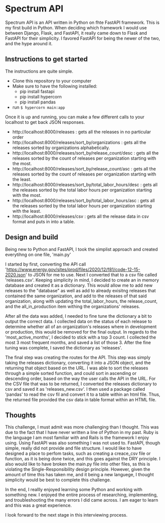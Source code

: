 # Spectrum API

Spectrum API is an API written in Python on fhte FastAPI framework. 
This is my first build in Python. When deciding which framework I would use between Django, Flask, and FastAPI, it really came down to Flask and FastAPI for their simplicity. I favored FastAPI for being the newer of the two, and the hype around it. 

## Instructions to get started

The instructions are quite simple. 
- Clone this repository to your computer
- Make sure to have the following installed:
  - pip install fastapi
  - pip install hypercorn
  - pip install pandas
- run `$ hypercorn main:app`

Once it is up and running, you can make a few different calls to your localhost to get back JSON responses.
  - http://localhost:8000/releases : gets all the releases in no particular order
  - http://localhost:8000/releases/sort_by/organizations : gets all the releases sorted by organizations alphabetically. 
  - http://localhost:8000/releases/sort_by/release_count/desc : gets all the releases sorted by the count of releases per organization starting with the most. 
  - http://localhost:8000/releases/sort_by/release_count/asc : gets all the releases sorted by the count of releases per organization starting with the least.
  - http://localhost:8000/releases/sort_by/total_labor_hours/desc : gets all the releases sorted by the total labor hours per organization starting with the most.
  - http://localhost:8000/releases/sort_by/total_labor_hours/asc : gets all the releases sorted by the total labor hours per organization starting with the least.
  - http://localhost:8000/releases/csv : gets all the release data in csv format and puts in into a table.

## Design and build

Being new to Python and FastAPI, I took the simplist approach and created everytihng on one file, 'main.py'

I started by first, converting the API call 'https://www.energy.gov/sites/prod/files/2020/12/f81/code-12-15-2020.json' to JSON for me to use.
Next I converted that to a csv file called 'releases.csv'.
Keeping simplicity in mind, I decided to create an in memory database and created it as a dictionary. This would allow me to add new releases to the "database" as well as add to already exisitng releases that contained the same organization, and add to the releases of that said organization, along with updating the total_labor_hours, the release_count, and the all_in_production item withing the organizations' releases. 

After all the data was added, I needed to fine tune the dictionary a bit to output the correct data. I collected data on the status of each release to determine whether all of an organization's releases where in development or production, this would be removed for the final output. In regards to the 'most_active_months', I decided to stick with a top 3 count. I collected the most 3 most frequent months, and saved a list of those 3. After the fine tuning was complete, I saved the dictionary as 'releases'.

The final step was creating the routes for the API. This step was simply taking the releases dictionary, converting it into a JSON object, and the returning that object based on the URL. I was able to sort the releases through a simple sorted function, and could sort in ascending or descending order, based on the way the user calls the API in the URL. 
For the CSV file that was to be returned, I converted the releases dictionary to csv and saved it as 'releases_new.csv'. I then used a package called 'pandas' to read the csv fil and convert it to a table within an html file. Thus, the returned file provided the csv data in table format within an HTML file. 


## Thoughts

This challenge, I must admit was more challenging than I thought. This was due to the fact that I have never written a line of Python in my past. Ruby is the language I am most familiar with and Rails is the framework I enjoy using. Using FastAPI was also something I was not used to. FastAPI, though simple, really did not provide and file structure. I would like to have designed a place to perfom tasks, such as creating a creace_csv file or function, as it is being done twice, and this goes against the DRY principle. I also would like to have broken the main.py file into other files, ss this is violating the Single-Responsibility design principle. However, given the amount of time this has taken me, and it being a new languege, I thought simplicity would be best to complete this challenge. 

In the end, I reallly enjoyed learning some Python and working with something new. I enjoyed the entire process of researching, implementing, and troubleshooting the many errors I did came across. I am eager to learn and this was a great experience. 

I look forward to the next stage in this interviewing process. 
